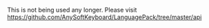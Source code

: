 This is not being used any longer.
Please visit https://github.com/AnySoftKeyboard/LanguagePack/tree/master/api

